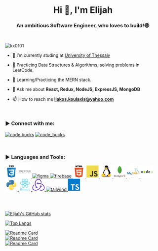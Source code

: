 <h1 align="center">Hi 👋, I'm Elijah</h1>
<h3 align="center">An ambitious Software Engineer, who loves to build!😄
</h3>

</br>
<p align="left"> <img src="https://komarev.com/ghpvc/?username=kx0101&label=Profile%20views&color=0e75b6&style=flat" alt="kx0101" /> </p>

- 🔭 I’m currently studing at [University of Thessaly](https://ds.uth.gr/)

- :pencil: Practicing Data Structures & Algorithms, solving problems in LeetCode.

- :pencil: Learning/Practicing the MERN stack.

- 💬 Ask me about **React, Redux, NodeJS, ExpressJS, MongoDB**

- 📫 How to reach me **liakos.koulaxis@yahoo.com**

</br>

<h3 align="left">▶ Connect with me:</h3>
<p align="left">
  <a href="https://www.instagram.com/liakoskx/" target="blank"><img align="center" src="https://github.com/rahuldkjain/github-profile-readme-generator/blob/master/src/images/icons/Social/instagram.svg" alt="code.bucks" height="30" width="40" /></a>
<a href="https://www.linkedin.com/in/elijah-koulaxiskx/" target="blank"><img align="center" src="https://github.com/rahuldkjain/github-profile-readme-generator/blob/master/src/images/icons/Social/linked-in-alt.svg" alt="code_bucks" height="30" width="40" /></a>


</p>
</br>

<h3 align="left">▶ Languages and Tools:</h3>
<p align="left">  <img src="https://raw.githubusercontent.com/devicons/devicon/master/icons/css3/css3-original-wordmark.svg" alt="css3" width="40" height="40"/> </a> </a> <a href="https://expressjs.com" target="_blank"> <img src="https://raw.githubusercontent.com/devicons/devicon/master/icons/express/express-original-wordmark.svg" alt="express" width="40" height="40"/> </a> <a href="https://www.figma.com/" target="_blank"> <img src="https://www.vectorlogo.zone/logos/figma/figma-icon.svg" alt="figma" width="40" height="40"/> </a> <a href="https://firebase.google.com/" target="_blank"> <img src="https://www.vectorlogo.zone/logos/firebase/firebase-icon.svg" alt="firebase" width="40" height="40"/> </a> <a href="https://www.w3.org/html/" target="_blank"> <img src="https://raw.githubusercontent.com/devicons/devicon/master/icons/html5/html5-original-wordmark.svg" alt="html5" width="40" height="40"/> </a> <a href="https://developer.mozilla.org/en-US/docs/Web/JavaScript" target="_blank"> <img src="https://raw.githubusercontent.com/devicons/devicon/master/icons/javascript/javascript-original.svg" alt="javascript" width="40" height="40"/> </a> <a href="https://www.linux.org/" target="_blank"> <img src="https://raw.githubusercontent.com/devicons/devicon/master/icons/linux/linux-original.svg" alt="linux" width="40" height="40"/> </a> <a href="https://www.mongodb.com/" target="_blank"> <img src="https://raw.githubusercontent.com/devicons/devicon/master/icons/mongodb/mongodb-original-wordmark.svg" alt="mongodb" width="40" height="40"/> </a> <a href="https://www.mysql.com/" target="_blank"> <img src="https://raw.githubusercontent.com/devicons/devicon/master/icons/mysql/mysql-original-wordmark.svg" alt="mysql" width="40" height="40"/> </a> <a href="https://nodejs.org" target="_blank"> <img src="https://raw.githubusercontent.com/devicons/devicon/master/icons/nodejs/nodejs-original-wordmark.svg" alt="nodejs" width="40" height="40"/> </a> <a href="https://www.python.org" target="_blank"> <img src="https://raw.githubusercontent.com/devicons/devicon/master/icons/python/python-original.svg" alt="python" width="40" height="40"/> </a> <a href="https://reactjs.org/" target="_blank"> <img src="https://raw.githubusercontent.com/devicons/devicon/master/icons/react/react-original-wordmark.svg" alt="react" width="40" height="40"/> </a> <a href="https://redux.js.org" target="_blank"> <img src="https://raw.githubusercontent.com/devicons/devicon/master/icons/redux/redux-original.svg" alt="redux" width="40" height="40"/> </a> <a href="https://tailwindcss.com/" target="_blank"> <img src="https://www.vectorlogo.zone/logos/tailwindcss/tailwindcss-icon.svg" alt="tailwind" width="40" height="40"/> </a> <a href="https://www.typescriptlang.org/" target="_blank"> <img src="https://raw.githubusercontent.com/devicons/devicon/master/icons/typescript/typescript-original.svg" alt="typescript" width="40" height="40"/> </a> </p>

</br>
</br>

[![Elijah's GitHub stats](https://github-readme-stats.vercel.app/api?username=kx0101&show_icons=true&theme=dark)](https://github.com/kx0101/github-readme-stats)

[![Top Langs](https://github-readme-stats.vercel.app/api/top-langs/?username=kx0101&layout=compact&theme=dark)](https://github.com/kx0101/github-readme-stats)

[![Readme Card](https://github-readme-stats.vercel.app/api/pin/?username=kx0101&repo=pizzawebsite-main&theme=dark&langs_count=3)](https://github.com/kx0101/pizzawebsite-main)       
[![Readme Card](https://github-readme-stats.vercel.app/api/pin/?username=kx0101&repo=Real-Estate-Marketplace&theme=dark&langs_count=3)](https://github.com/kx0101/Real-Estate-Marketplace) <br />
[![Readme Card](https://github-readme-stats.vercel.app/api/pin/?username=kx0101&repo=eshop-sxolh&theme=dark&langs_count=3)](https://github.com/kx0101/eshop-sxolh)

</br>

